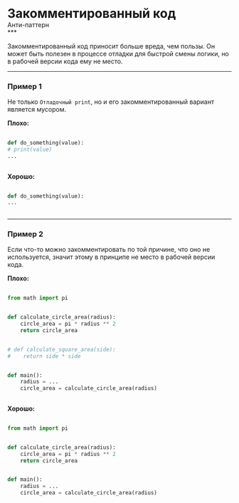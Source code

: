 
<div class="sticky-header">
  <div>
    <h1 style="margin: 0;">Закомментированный код</h1>
    <p style="margin: 0;">Анти-паттерн</p>
  </div>
</div>
***

Закомментированный код приносит больше вреда, чем пользы. Он может быть полезен в процессе отладки для быстрой смены логики, но в рабочей версии кода ему не место.

***

### Пример 1

Не только `Отладочный print`, но и его закомментированный вариант является мусором.


                                **Плохо:**

                                ```python
                                def do_something(value):
# print(value)
...
                                ```


                                **Хорошо:**

                                ```python
                                def do_something(value):
...
                                ```

***

### Пример 2

Если что-то можно закомментировать по той причине, что оно не используется, значит этому в принципе не место в рабочей версии кода.


                                    **Плохо:**

                                    ```python
                                    from math import pi


def calculate_circle_area(radius):
    circle_area = pi * radius ** 2
    return circle_area


# def calculate_square_area(side):
#    return side * side


def main():
    radius = ...
    circle_area = calculate_circle_area(radius)
                                    ```


                                    **Хорошо:**

                                    ```python
                                    from math import pi


def calculate_circle_area(radius):
    circle_area = pi * radius ** 2
    return circle_area


def main():
    radius = ...
    circle_area = calculate_circle_area(radius)
                                    ```



